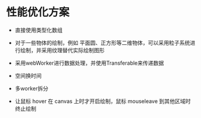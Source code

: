 # 性能优化方案

+ 直接使用类型化数组
+ 对于一些物体的绘制，例如 平面圆、正方形等二维物体，可以采用粒子系统进行绘制，并采用纹理替代实际绘制图形
+ 采用webWorker进行数据处理，并使用Transferable来传递数据
+ 空间换时间

+ 多worker拆分

+ 让鼠标 hover 在 canvas 上时才开启绘制，鼠标 mouseleave 到其他区域时终止绘制